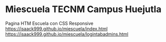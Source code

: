 # Miescuela TECNM Campus Huejutla
Pagina HTM Escuela con CSS Responsive
https://isaack999.github.io/miescuela/index.html
https://isaack999.github.io/miescuela/logintabadmins.html


